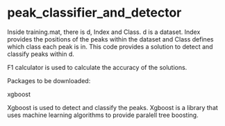 # peak_classifier_and_detector

Inside training.mat, there is d, Index and Class. d is a dataset. Index provides the positions of the peaks within the dataset and Class defines which class each peak is in. 
This code provides a solution to detect and classify peaks within d.

F1 calculator is used to calculate the accuracy of the solutions.


Packages to be downloaded:

xgboost


Xgboost is used to detect and classify the peaks. Xgboost is a library that uses machine learning algorithms to provide paralell tree boosting.
